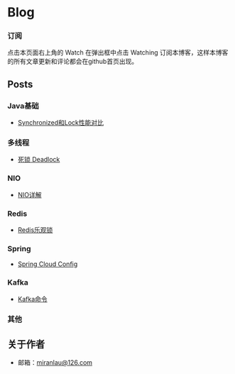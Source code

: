 Blog
========

### 订阅
点击本页面右上角的 Watch 在弹出框中点击 Watching 订阅本博客，这样本博客的所有文章更新和评论都会在github首页出现。


## Posts

### Java基础
- [Synchronized和Lock性能对比](https://github.com/miranlau/blog/issues/1)


### 多线程
- [死锁 Deadlock](https://github.com/miranlau/blog/issues/2)


### NIO
- [NIO详解](https://github.com/miranlau/blog/issues/1)


### Redis
- [Redis乐观锁](https://github.com/miranlau/blog/issues/1)


### Spring
- [Spring Cloud Config](https://github.com/miranlau/blog/issues/1)

### Kafka
- [Kafka命令](https://github.com/miranlau/blog/issues/1)

### 其他

## 关于作者
- 邮箱：miranlau@126.com
